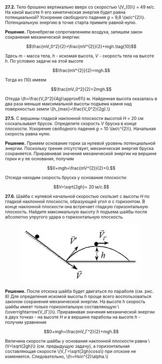 **27.2.** Тело брошено вертикально вверх со скоростью \\(V_{0}\\) = 49 м/с.
На какой высоте *h* его кинетическая энергия будет равна потенциальной?
Ускорение свободного падения *g* = 9,8 \\(м/с^{2}\\). Потенциальную энергию в
точке старта примите равной нулю.

**Решение.** Пренебрегая сопротивлением воздуха, запишем закон
сохранения механической энергии:

$$\frac{mV_0^2}{2}=\frac{mV^{2}}{2}+mgh.\tag{10}$$

Здесь *m* - масса тела, *h* - искомая высота, *V* -
скорость тела на высоте *h*. По условию задачи на этой высоте

$$\frac{mV^{2}}{2}=mgh.$$

Тогда из (10) имеем

$$\frac{mV_0^2}{2}=2mgh.$$

Откуда \\(h=\frac{V_0^2}{4g}\approx61\\) м. Найденная высота оказалась в два раза
меньше максимальной высоты подъема камня над поверхностью земли \\(h_{max}=\frac{V_0^2}{2g}.\\)


**27.5.** С вершины гладкой наклонной плоскости высотой *H* = 20 см
соскальзывает брусок. Определите скорость *V* бруска в конце плоскости.
Ускорение свободного падения *g* = 10 \\(м/с^{2}\\). Начальная скорость равна
нулю.

**Решение.** Примем основание горки за нулевой уровень потенциальной
энергии. Поскольку трение отсутствует, механическая энергия бруска
сохраняется. Приравнивая значения механической энергии на вершине горки
и у ее основания, получим

$$0+mgh=\frac{mV^{2}}{2}+0.$$

Отсюда находим скорость бруска у основания плоскости:

$$V=\sqrt{2gh}= 20 м/с.$$

**27.6.** Шайба с нулевой начальной скоростью скользит с высоты *H* по
гладкой наклонной плоскости, образующей угол α с горизонтом. В конце
наклонной плоскости она встречает гладкую горизонтальную плоскость.
Найдите максимальную высоту *h* подъема шайбы после абсолютно упругого
удара о горизонтальную плоскость.

<div align="center">

 ![ Рис.8](../../pic/picture8.png "Рис.8")

</div>

**Решение.** После отскока шайба будет двигаться
по параболе (см. рис. 8) Для определения искомой высоты *h* проще всего
воспользоваться законом сохранения механической энергии. На высоте *h*
скорость шайбы имеет только горизонтальную составляющую
\\(\overrightarrow{V_{Г}}\\). Приравнивая значения механической энергии в
двух точках - на высоте *H* и в вершине параболы на высоте *h* -
получим уравнение

$$0+mgh=\frac{mV_Г^2}{2}+mgh.$$

Величина скорости шайбы у основания наклонной плоскости равна
\\(V=\sqrt{2gh}\\) (см. предыдущую задачу), а горизонтальная
составляющая скорости \\(V_Г=\sqrt{2gh}cosα\\) при отскоке не
изменяется. Следовательно, \\(h=Hsin^{2}\alpha.\\)
